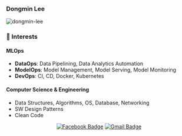 ### Dongmin Lee

<p align="left"> <img src="https://komarev.com/ghpvc/?username=dongmin-lee" alt="dongmin-lee" /> </p>

### 🔭 Interests

#### MLOps
- **DataOps**: Data Pipelining, Data Analytics Automation
- **ModelOps**: Model Management, Model Serving, Model Monitoring
- **DevOps**: CI, CD, Docker, Kubernetes

#### Computer Science & Engineering
- Data Structures, Algorithms, OS, Database, Networking
- SW Design Patterns
- Clean Code

<div align=center>
	
[![Facebook Badge](https://img.shields.io/badge/facebook-1877f2?style=flat-square&logo=facebook&logoColor=white&link=https://www.facebook.com/dongmin.lee.940419)](https://www.facebook.com/dongmin.lee.940419)
[![Gmail Badge](https://img.shields.io/badge/Gmail-d14836?style=flat-square&logo=Gmail&logoColor=white&link=mailto:kid33629@gmail.com)](mailto:kid33629@gmail.com)

</div>

<!--
**dongminlee94/dongminlee94** is a ✨ _special_ ✨ repository because its `README.md` (this file) appears on your GitHub profile.

Here are some ideas to get you started:

- 🔭 I’m currently working on ...
- 🌱 I’m currently learning ...
- 👯 I’m looking to collaborate on ...
- 🤔 I’m looking for help with ...
- 💬 Ask me about ...
- 📫 How to reach me: ...
- 😄 Pronouns: ...
- ⚡ Fun fact: ...
-->
